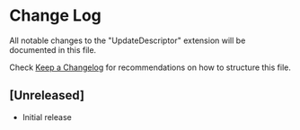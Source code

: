 # Change Log

All notable changes to the "UpdateDescriptor" extension will be documented in this file.

Check [Keep a Changelog](http://keepachangelog.com/) for recommendations on how to structure this file.

## [Unreleased]

- Initial release